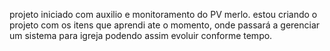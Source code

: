 projeto iniciado com auxilio e monitoramento do PV merlo. estou criando o projeto com os itens que aprendi ate o momento, onde passará a gerenciar um sistema para igreja podendo assim evoluir conforme tempo.